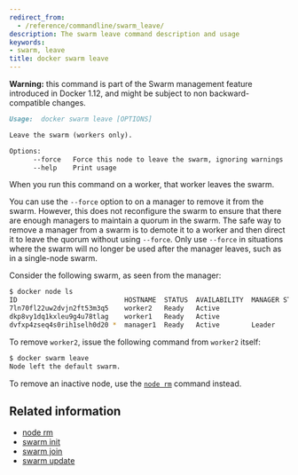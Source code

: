 ```yaml
---
redirect_from:
  - /reference/commandline/swarm_leave/
description: The swarm leave command description and usage
keywords:
- swarm, leave
title: docker swarm leave
---
```


**Warning:** this command is part of the Swarm management feature introduced in Docker 1.12, and might be subject to non backward-compatible changes.

```markdown
Usage:  docker swarm leave [OPTIONS]

Leave the swarm (workers only).

Options:
      --force   Force this node to leave the swarm, ignoring warnings
      --help    Print usage
```

When you run this command on a worker, that worker leaves the swarm.

You can use the `--force` option to on a manager to remove it from the swarm.
However, this does not reconfigure the swarm to ensure that there are enough
managers to maintain a quorum in the swarm. The safe way to remove a manager
from a swarm is to demote it to a worker and then direct it to leave the quorum
without using `--force`. Only use `--force` in situations where the swarm will
no longer be used after the manager leaves, such as in a single-node swarm.

Consider the following swarm, as seen from the manager:

```bash
$ docker node ls
ID                           HOSTNAME  STATUS  AVAILABILITY  MANAGER STATUS
7ln70fl22uw2dvjn2ft53m3q5    worker2   Ready   Active
dkp8vy1dq1kxleu9g4u78tlag    worker1   Ready   Active
dvfxp4zseq4s0rih1selh0d20 *  manager1  Ready   Active        Leader
```

To remove `worker2`, issue the following command from `worker2` itself:

```bash
$ docker swarm leave
Node left the default swarm.
```

To remove an inactive node, use the [`node rm`](node_rm.md) command instead.

## Related information

* [node rm](node_rm.md)
* [swarm init](swarm_init.md)
* [swarm join](swarm_join.md)
* [swarm update](swarm_update.md)
